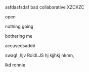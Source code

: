 asfdasfsdaf
bad
collaborative
XZCXZC

open

nothing going 

bothering me

accusedsaddd

swag!
,hjv
RoldLJS
hj
kjjhkj
nkmn,

lkd
ronnie
